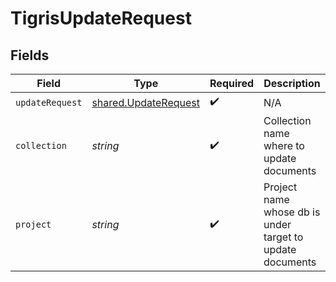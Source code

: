 # TigrisUpdateRequest


## Fields

| Field                                                               | Type                                                                | Required                                                            | Description                                                         |
| ------------------------------------------------------------------- | ------------------------------------------------------------------- | ------------------------------------------------------------------- | ------------------------------------------------------------------- |
| `updateRequest`                                                     | [shared.UpdateRequest](../../../sdk/models/shared/updaterequest.md) | :heavy_check_mark:                                                  | N/A                                                                 |
| `collection`                                                        | *string*                                                            | :heavy_check_mark:                                                  | Collection name where to update documents                           |
| `project`                                                           | *string*                                                            | :heavy_check_mark:                                                  | Project name whose db is under target  to update documents          |